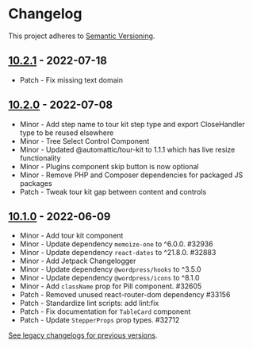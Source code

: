 # Changelog 

This project adheres to [Semantic Versioning](https://semver.org/spec/v2.0.0.html).

## [10.2.1](https://www.npmjs.com/package/@woocommerce/components/v/10.2.1) - 2022-07-18 

-   Patch - Fix missing text domain

## [10.2.0](https://www.npmjs.com/package/@woocommerce/components/v/10.2.0) - 2022-07-08 

-   Minor - Add step name to tour kit step type and export CloseHandler type to be reused elsewhere
-   Minor - Tree Select Control Component
-   Minor - Updated @automattic/tour-kit to 1.1.1 which has live resize functionality
-   Minor - Plugins component skip button is now optional
-   Minor - Remove PHP and Composer dependencies for packaged JS packages
-   Patch - Tweak tour kit gap between content and controls

## [10.1.0](https://www.npmjs.com/package/@woocommerce/components/v/10.1.0) - 2022-06-09 

-   Minor - Add tour kit component
-   Minor - Update dependency `memoize-one` to ^6.0.0. #32936
-   Minor - Update dependency `react-dates` to ^21.8.0. #32883
-   Minor - Add Jetpack Changelogger
-   Minor - Update dependency `@wordpress/hooks` to ^3.5.0
-   Minor - Update dependency `@wordpress/icons` to ^8.1.0
-   Minor - Add `className` prop for Pill component. #32605
-   Patch - Removed unused react-router-dom dependency #33156
-   Patch - Standardize lint scripts: add lint:fix
-   Patch - Fix documentation for `TableCard` component
-   Patch - Update `StepperProps` prop types. #32712

[See legacy changelogs for previous versions](https://github.com/woocommerce/woocommerce/blob/68581955106947918d2b17607a01bdfdf22288a9/packages/js/components/CHANGELOG.md).
